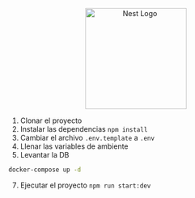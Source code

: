 <p align="center">
  <a href="http://nestjs.com/" target="blank"><img src="https://nestjs.com/img/logo-small.svg" width="200" alt="Nest Logo" /></a>
</p>

[circleci-image]: https://img.shields.io/circleci/build/github/nestjs/nest/master?token=abc123def456
[circleci-url]: https://circleci.com/gh/nestjs/nest



1. Clonar el proyecto
2. Instalar las dependencias `npm install`
3. Cambiar el archivo ``.env.template`` a ``.env``
4. Llenar las variables de ambiente
5. Levantar la DB
```bash
docker-compose up -d
```
7. Ejecutar el proyecto ```npm run start:dev```

